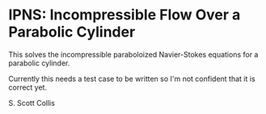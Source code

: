 # IPNS:  Incompressible Flow Over a Parabolic Cylinder

This solves the incompressible paraboloized Navier-Stokes equations
for a parabolic cylinder.

Currently this needs a test case to be written so I'm not confident
that it is correct yet.

S. Scott Collis
